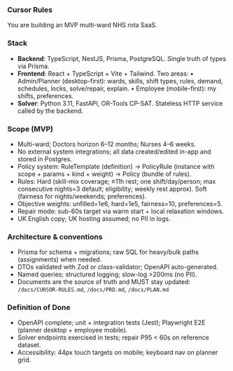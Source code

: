 ### Cursor Rules

You are building an MVP multi-ward NHS rota SaaS.

### Stack
- **Backend**: TypeScript, NestJS, Prisma, PostgreSQL. Single truth of types via Prisma.
- **Frontend**: React + TypeScript + Vite + Tailwind. Two areas:
  • Admin/Planner (desktop-first): wards, skills, shift types, rules, demand, schedules, locks, solve/repair, explain.
  • Employee (mobile-first): my shifts, preferences.
- **Solver**: Python 3.11, FastAPI, OR-Tools CP-SAT. Stateless HTTP service called by the backend.

### Scope (MVP)
- Multi-ward; Doctors horizon 6–12 months; Nurses 4–6 weeks.
- No external system integrations; all data created/edited in-app and stored in Postgres.
- Policy system: RuleTemplate (definition) → PolicyRule (instance with scope + params + kind + weight) → Policy (bundle of rules).
- Rules: Hard (skill-mix coverage; ≥11h rest; one shift/day/person; max consecutive nights=3 default; eligibility; weekly rest approx). Soft (fairness for nights/weekends; preferences).
- Objective weights: unfilled=1e6, hard=1e5, fairness=10, preferences=5.
- Repair mode: sub-60s target via warm start + local relaxation windows.
- UK English copy; UK hosting assumed; no PII in logs.

### Architecture & conventions
- Prisma for schema + migrations; raw SQL for heavy/bulk paths (assignments) when needed.
- DTOs validated with Zod or class-validator; OpenAPI auto-generated.
- Named queries; structured logging; slow-log >200ms (no PII).
- Documents are the source of truth and MUST stay updated:
  `/docs/CURSOR-RULES.md`, `/docs/PRD.md`, `/docs/PLAN.md`

### Definition of Done
- OpenAPI complete; unit + integration tests (Jest); Playwright E2E (planner desktop + employee mobile).
- Solver endpoints exercised in tests; repair P95 < 60s on reference dataset.
- Accessibility: 44px touch targets on mobile; keyboard nav on planner grid.

